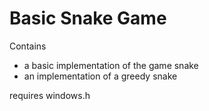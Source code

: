 
# Basic Snake Game

Contains 
- a basic implementation of the game snake
- an implementation of a greedy snake

requires windows.h